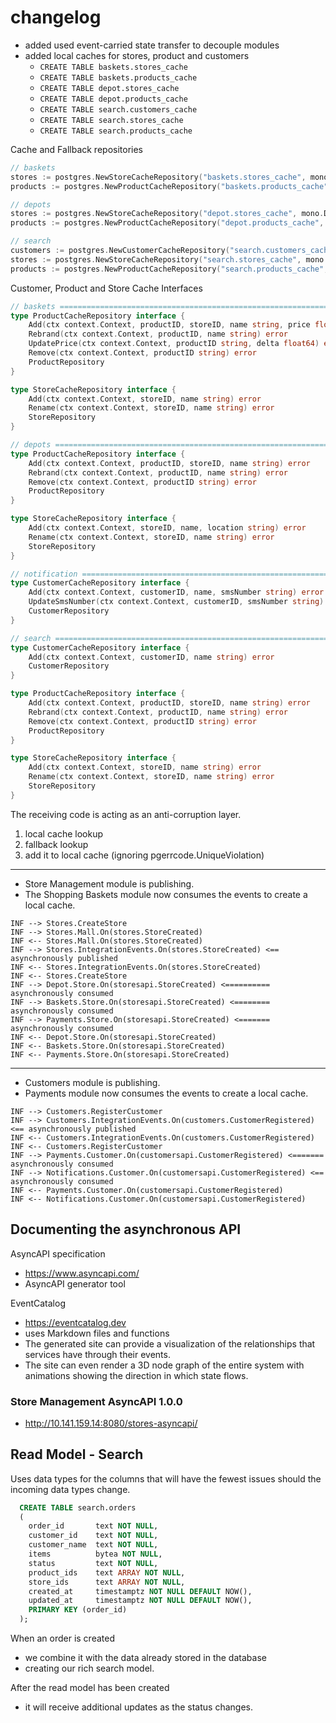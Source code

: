 # changelog

- added used event-carried state transfer to decouple modules
- added local caches for stores, product and customers
  - `CREATE TABLE baskets.stores_cache`
  - `CREATE TABLE baskets.products_cache`
  - `CREATE TABLE depot.stores_cache`
  - `CREATE TABLE depot.products_cache`
  - `CREATE TABLE search.customers_cache`
  - `CREATE TABLE search.stores_cache`
  - `CREATE TABLE search.products_cache`

Cache and Fallback repositories

```go
// baskets
stores := postgres.NewStoreCacheRepository("baskets.stores_cache", mono.DB(), grpc.NewStoreRepository(conn))
products := postgres.NewProductCacheRepository("baskets.products_cache", mono.DB(), grpc.NewProductRepository(conn))

// depots
stores := postgres.NewStoreCacheRepository("depot.stores_cache", mono.DB(), grpc.NewStoreRepository(conn))
products := postgres.NewProductCacheRepository("depot.products_cache", mono.DB(), grpc.NewProductRepository(conn))

// search
customers := postgres.NewCustomerCacheRepository("search.customers_cache", mono.DB(), grpc.NewCustomerRepository(conn))
stores := postgres.NewStoreCacheRepository("search.stores_cache", mono.DB(), grpc.NewStoreRepository(conn))
products := postgres.NewProductCacheRepository("search.products_cache", mono.DB(), grpc.NewProductRepository(conn))
```

Customer, Product and Store Cache Interfaces

```go
// baskets ====================================================================
type ProductCacheRepository interface {
	Add(ctx context.Context, productID, storeID, name string, price float64) error
	Rebrand(ctx context.Context, productID, name string) error
	UpdatePrice(ctx context.Context, productID string, delta float64) error
	Remove(ctx context.Context, productID string) error
	ProductRepository
}

type StoreCacheRepository interface {
	Add(ctx context.Context, storeID, name string) error
	Rename(ctx context.Context, storeID, name string) error
	StoreRepository
}

// depots =====================================================================
type ProductCacheRepository interface {
	Add(ctx context.Context, productID, storeID, name string) error
	Rebrand(ctx context.Context, productID, name string) error
	Remove(ctx context.Context, productID string) error
	ProductRepository
}

type StoreCacheRepository interface {
	Add(ctx context.Context, storeID, name, location string) error
	Rename(ctx context.Context, storeID, name string) error
	StoreRepository
}

// notification ===============================================================
type CustomerCacheRepository interface {
	Add(ctx context.Context, customerID, name, smsNumber string) error
	UpdateSmsNumber(ctx context.Context, customerID, smsNumber string) error
	CustomerRepository
}

// search =====================================================================
type CustomerCacheRepository interface {
	Add(ctx context.Context, customerID, name string) error
	CustomerRepository
}

type ProductCacheRepository interface {
	Add(ctx context.Context, productID, storeID, name string) error
	Rebrand(ctx context.Context, productID, name string) error
	Remove(ctx context.Context, productID string) error
	ProductRepository
}

type StoreCacheRepository interface {
	Add(ctx context.Context, storeID, name string) error
	Rename(ctx context.Context, storeID, name string) error
	StoreRepository
}
```

The receiving code is acting as an anti-corruption layer.
1. local cache lookup
2. fallback lookup
3. add it to local cache (ignoring pgerrcode.UniqueViolation)

---

- Store Management module is publishing.
- The Shopping Baskets module now consumes the events to create a local cache.

```log
INF --> Stores.CreateStore
INF --> Stores.Mall.On(stores.StoreCreated)
INF <-- Stores.Mall.On(stores.StoreCreated)
INF --> Stores.IntegrationEvents.On(stores.StoreCreated) <== asynchronously published
INF <-- Stores.IntegrationEvents.On(stores.StoreCreated)
INF <-- Stores.CreateStore
INF --> Depot.Store.On(storesapi.StoreCreated) <========== asynchronously consumed
INF --> Baskets.Store.On(storesapi.StoreCreated) <======== asynchronously consumed
INF --> Payments.Store.On(storesapi.StoreCreated) <======= asynchronously consumed
INF <-- Depot.Store.On(storesapi.StoreCreated)
INF <-- Baskets.Store.On(storesapi.StoreCreated)
INF <-- Payments.Store.On(storesapi.StoreCreated)
```

---


- Customers module is publishing.
- Payments module now consumes the events to create a local cache.

```log
INF --> Customers.RegisterCustomer
INF --> Customers.IntegrationEvents.On(customers.CustomerRegistered) <== asynchronously published
INF <-- Customers.IntegrationEvents.On(customers.CustomerRegistered)
INF <-- Customers.RegisterCustomer
INF --> Payments.Customer.On(customersapi.CustomerRegistered) <======= asynchronously consumed
INF --> Notifications.Customer.On(customersapi.CustomerRegistered) <== asynchronously consumed
INF <-- Payments.Customer.On(customersapi.CustomerRegistered)
INF <-- Notifications.Customer.On(customersapi.CustomerRegistered)
```

## Documenting the asynchronous API

AsyncAPI specification
- https://www.asyncapi.com/
- AsyncAPI generator tool

EventCatalog
- https://eventcatalog.dev
- uses Markdown files and functions
- The generated site can provide a visualization of the relationships that services have through their events.
- The site can even render a 3D node graph of the entire system with animations showing the direction in which state flows.

### Store Management AsyncAPI 1.0.0
- http://10.141.159.14:8080/stores-asyncapi/


## Read Model - Search

Uses data types for the columns that will have the fewest issues should the incoming data types change.

```sql
  CREATE TABLE search.orders
  (
    order_id       text NOT NULL,
    customer_id    text NOT NULL,
    customer_name  text NOT NULL,
    items          bytea NOT NULL,
    status         text NOT NULL,
    product_ids    text ARRAY NOT NULL,
    store_ids      text ARRAY NOT NULL,
    created_at     timestamptz NOT NULL DEFAULT NOW(),
    updated_at     timestamptz NOT NULL DEFAULT NOW(),
    PRIMARY KEY (order_id)
  );
```

When an order is created
- we combine it with the data already stored in the database
- creating our rich search model.

After the read model has been created
- it will receive additional updates as the status changes.

